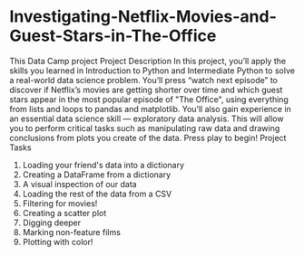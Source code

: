 # Investigating-Netflix-Movies-and-Guest-Stars-in-The-Office
This Data Camp project
Project Description In this project, you’ll apply the skills you learned in Introduction to Python and Intermediate Python to solve a real-world data science problem. You’ll press “watch next episode” to discover if Netflix’s movies are getting shorter over time and which guest stars appear in the most popular episode of "The Office", using everything from lists and loops to pandas and matplotlib.  You’ll also gain experience in an essential data science skill — exploratory data analysis. This will allow you to perform critical tasks such as manipulating raw data and drawing conclusions from plots you create of the data. Press play to begin!
Project Tasks
1. Loading your friend's data into a dictionary
2. Creating a DataFrame from a dictionary
3. A visual inspection of our data
4. Loading the rest of the data from a CSV
5. Filtering for movies!
6. Creating a scatter plot
7. Digging deeper
8. Marking non-feature films
9. Plotting with color!

